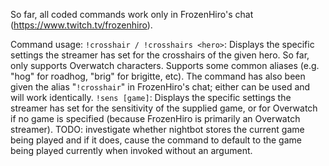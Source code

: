 So far, all coded commands work only in FrozenHiro's chat (https://www.twitch.tv/frozenhiro).

Command usage:
`!crosshair / !crosshairs <hero>`: Displays the specific settings the streamer has set for the crosshairs of the given hero. So far, only supports Overwatch characters. Supports some common aliases (e.g. "hog" for roadhog, "brig" for brigitte, etc). The command has also been given the alias "`!crosshair`" in FrozenHiro's chat; either can be used and will work identically.
`!sens [game]`: Displays the specific settings the streamer has set for the sensitivity of the supplied game, or for Overwatch if no game is specified (because FrozenHiro is primarily an Overwatch streamer). TODO: investigate whether nightbot stores the current game being played and if it does, cause the command to default to the game being played currently when invoked without an argument.
